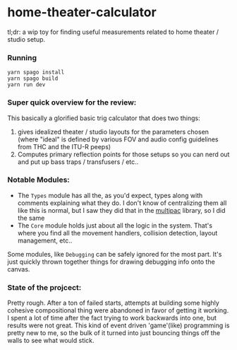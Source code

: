 # home-theater-calculator

tl;dr: a wip toy for finding useful measurements related to home theater / studio setup. 


### Running

```
yarn spago install 
yarn spago build
yarn run dev
```

### Super quick overview for the review: 

This basically a glorified basic trig calculator that does two things: 

1. gives idealized theater / studio layouts for the parameters chosen (where "ideal" is defined by various FOV and audio config guidelines from THC and the ITU-R peeps)
2. Computes primary reflection points for those setups so you can nerd out and put up bass traps / transfusers / etc.. 


### Notable Modules: 

 * The `Types` module has all the, as you'd expect, types along with comments explaining what they do. I don't know of centralizing them all like this is normal, but I saw they did that in the [multipac](https://github.com/hdgarrood/multipac/) library, so I did the same
 * The `Core` module holds just about all the logic in the system. That's where you find all the movement handlers, collision detection, layout management, etc.. 

Some modules, like `Debugging` can be safely ignored for the most part. It's just quickly thrown together things for drawing debugging info onto the canvas. 

### State of the projcect: 

Pretty rough. After a ton of failed starts, attempts at building some highly cohesive compositional thing were abandoned in favor of getting it working. I spent a lot of time after the fact trying to work backwards into one, but results were not great. This kind of event driven 'game'(like) programming is pretty new to me, so the bulk of it turned into just bouncing things off the walls to see what would stick. 
   








